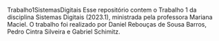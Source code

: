 Trabalho1SistemasDigitais
Esse repositório contem o Trabalho 1 da disciplina Sistemas Digitais (2023.1), ministrada pela professora Mariana Maciel.
O trabalho foi realizado por Daniel Rebouças de Sousa Barros, Pedro Cintra Silveira e Gabriel Schimitz.
